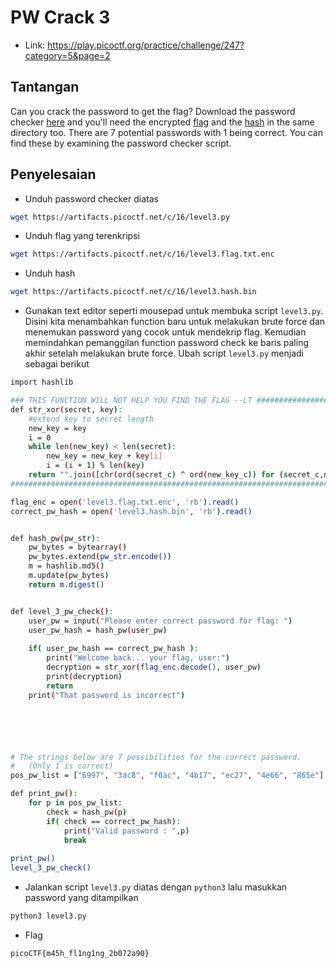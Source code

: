 # PW Crack 3
- Link: https://play.picoctf.org/practice/challenge/247?category=5&page=2

## Tantangan
Can you crack the password to get the flag?
Download the password checker [here](https://artifacts.picoctf.net/c/16/level3.py) and you'll need the encrypted [flag](https://artifacts.picoctf.net/c/16/level3.flag.txt.enc) and the [hash](https://artifacts.picoctf.net/c/16/level3.hash.bin) in the same directory too.
There are 7 potential passwords with 1 being correct. You can find these by examining the password checker script.

## Penyelesaian
- Unduh password checker diatas
```sh
wget https://artifacts.picoctf.net/c/16/level3.py
```


- Unduh flag yang terenkripsi
```sh
wget https://artifacts.picoctf.net/c/16/level3.flag.txt.enc
```


- Unduh hash
```sh
wget https://artifacts.picoctf.net/c/16/level3.hash.bin
```


- Gunakan text editor seperti mousepad untuk membuka script `level3.py`. Disini kita menambahkan function baru untuk melakukan brute force dan menemukan password yang cocok untuk mendekrip flag. Kemudian memindahkan pemanggilan function password check ke baris paling akhir setelah melakukan brute force. Ubah script `level3.py` menjadi sebagai berikut
```sh
import hashlib

### THIS FUNCTION WILL NOT HELP YOU FIND THE FLAG --LT ########################
def str_xor(secret, key):
    #extend key to secret length
    new_key = key
    i = 0
    while len(new_key) < len(secret):
        new_key = new_key + key[i]
        i = (i + 1) % len(key)        
    return "".join([chr(ord(secret_c) ^ ord(new_key_c)) for (secret_c,new_key_c) in zip(secret,new_key)])
###############################################################################

flag_enc = open('level3.flag.txt.enc', 'rb').read()
correct_pw_hash = open('level3.hash.bin', 'rb').read()


def hash_pw(pw_str):
    pw_bytes = bytearray()
    pw_bytes.extend(pw_str.encode())
    m = hashlib.md5()
    m.update(pw_bytes)
    return m.digest()


def level_3_pw_check():
    user_pw = input("Please enter correct password for flag: ")
    user_pw_hash = hash_pw(user_pw)
    
    if( user_pw_hash == correct_pw_hash ):
        print("Welcome back... your flag, user:")
        decryption = str_xor(flag_enc.decode(), user_pw)
        print(decryption)
        return
    print("That password is incorrect")






# The strings below are 7 possibilities for the correct password. 
#   (Only 1 is correct)
pos_pw_list = ["6997", "3ac8", "f0ac", "4b17", "ec27", "4e66", "865e"]

def print_pw():
    for p in pos_pw_list:
        check = hash_pw(p)
        if( check == correct_pw_hash):
            print("Valid password : ",p)
            break
            
print_pw()
level_3_pw_check()

```
- Jalankan script `level3.py` diatas dengan `python3` lalu masukkan password yang ditampilkan
```sh
python3 level3.py
```

- Flag
```sh
picoCTF{m45h_fl1ng1ng_2b072a90}
```